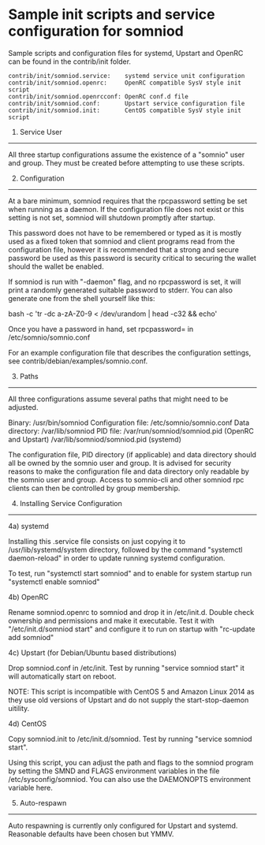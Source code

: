Sample init scripts and service configuration for somniod
==========================================================

Sample scripts and configuration files for systemd, Upstart and OpenRC
can be found in the contrib/init folder.

    contrib/init/somniod.service:    systemd service unit configuration
    contrib/init/somniod.openrc:     OpenRC compatible SysV style init script
    contrib/init/somniod.openrcconf: OpenRC conf.d file
    contrib/init/somniod.conf:       Upstart service configuration file
    contrib/init/somniod.init:       CentOS compatible SysV style init script

1. Service User
---------------------------------

All three startup configurations assume the existence of a "somnio" user
and group.  They must be created before attempting to use these scripts.

2. Configuration
---------------------------------

At a bare minimum, somniod requires that the rpcpassword setting be set
when running as a daemon.  If the configuration file does not exist or this
setting is not set, somniod will shutdown promptly after startup.

This password does not have to be remembered or typed as it is mostly used
as a fixed token that somniod and client programs read from the configuration
file, however it is recommended that a strong and secure password be used
as this password is security critical to securing the wallet should the
wallet be enabled.

If somniod is run with "-daemon" flag, and no rpcpassword is set, it will
print a randomly generated suitable password to stderr.  You can also
generate one from the shell yourself like this:

bash -c 'tr -dc a-zA-Z0-9 < /dev/urandom | head -c32 && echo'

Once you have a password in hand, set rpcpassword= in /etc/somnio/somnio.conf

For an example configuration file that describes the configuration settings,
see contrib/debian/examples/somnio.conf.

3. Paths
---------------------------------

All three configurations assume several paths that might need to be adjusted.

Binary:              /usr/bin/somniod
Configuration file:  /etc/somnio/somnio.conf
Data directory:      /var/lib/somniod
PID file:            /var/run/somniod/somniod.pid (OpenRC and Upstart)
                     /var/lib/somniod/somniod.pid (systemd)

The configuration file, PID directory (if applicable) and data directory
should all be owned by the somnio user and group.  It is advised for security
reasons to make the configuration file and data directory only readable by the
somnio user and group.  Access to somnio-cli and other somniod rpc clients
can then be controlled by group membership.

4. Installing Service Configuration
-----------------------------------

4a) systemd

Installing this .service file consists on just copying it to
/usr/lib/systemd/system directory, followed by the command
"systemctl daemon-reload" in order to update running systemd configuration.

To test, run "systemctl start somniod" and to enable for system startup run
"systemctl enable somniod"

4b) OpenRC

Rename somniod.openrc to somniod and drop it in /etc/init.d.  Double
check ownership and permissions and make it executable.  Test it with
"/etc/init.d/somniod start" and configure it to run on startup with
"rc-update add somniod"

4c) Upstart (for Debian/Ubuntu based distributions)

Drop somniod.conf in /etc/init.  Test by running "service somniod start"
it will automatically start on reboot.

NOTE: This script is incompatible with CentOS 5 and Amazon Linux 2014 as they
use old versions of Upstart and do not supply the start-stop-daemon uitility.

4d) CentOS

Copy somniod.init to /etc/init.d/somniod. Test by running "service somniod start".

Using this script, you can adjust the path and flags to the somniod program by
setting the SMND and FLAGS environment variables in the file
/etc/sysconfig/somniod. You can also use the DAEMONOPTS environment variable here.

5. Auto-respawn
-----------------------------------

Auto respawning is currently only configured for Upstart and systemd.
Reasonable defaults have been chosen but YMMV.
